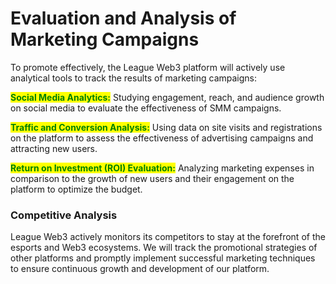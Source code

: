 # Evaluation and Analysis of Marketing Campaigns

To promote effectively, the League Web3 platform will actively use analytical tools to track the results of marketing campaigns:

<mark style="color:green;">**Social Media Analytics:**</mark> Studying engagement, reach, and audience growth on social media to evaluate the effectiveness of SMM campaigns.

<mark style="color:green;">**Traffic and Conversion Analysis:**</mark> Using data on site visits and registrations on the platform to assess the effectiveness of advertising campaigns and attracting new users.

<mark style="color:green;">**Return on Investment (ROI) Evaluation:**</mark> Analyzing marketing expenses in comparison to the growth of new users and their engagement on the platform to optimize the budget.

### Competitive Analysis

League Web3 actively monitors its competitors to stay at the forefront of the esports and Web3 ecosystems. We will track the promotional strategies of other platforms and promptly implement successful marketing techniques to ensure continuous growth and development of our platform.
